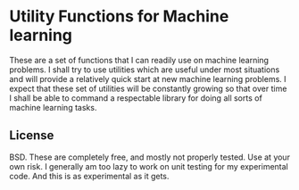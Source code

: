 # Utility Functions for Machine learning

These are a set of functions that I can readily use on machine learning problems. I shall try to use utilities which are useful under most situations and will provide a relatively quick start at new machine learning problems. I expect that these set of utilities will be constantly growing so that over time I shall be able to command a respectable library for doing all sorts of machine learning tasks.


## License

BSD. These are completely free, and mostly not properly tested. Use at your own risk. I generally am too lazy to work on unit testing for my experimental code. And this is as experimental as it gets.
